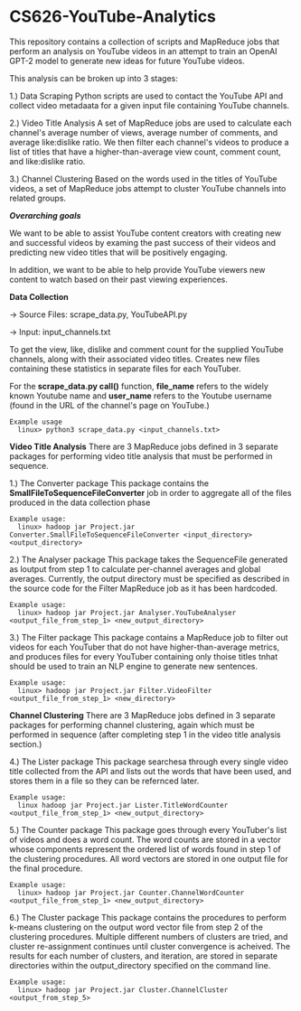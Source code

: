 # CS626-YouTube-Analytics
This repository contains a collection of scripts and MapReduce jobs that perform an analysis on YouTube videos in an attempt to train an OpenAI GPT-2 model to generate new ideas for future YouTube videos.

This analysis can be broken up into 3 stages:

1.) Data Scraping
    Python scripts are used to contact the YouTube API and collect video metadaata for a given input file containing YouTube channels.

2.) Video Title Analysis
    A set of MapReduce jobs are used to calculate each channel's average number of views, average number of comments, and average like:dislike ratio. We then filter each channel's videos to produce a list of titles that have a higher-than-average view count, comment count, and like:dislike ratio.

3.) Channel Clustering
    Based on the words used in the titles of YouTube videos, a set of MapReduce jobs attempt to cluster YouTube channels into related groups.

***Overarching goals***

We want to be able to assist YouTube content creators with creating new and successful videos by examing the past success of their videos and predicting new video titles that will be positively engaging.

In addition, we want to be able to help provide YouTube viewers new content to watch based on their past viewing experiences.

**Data Collection**

-> Source Files: scrape_data.py, YouTubeAPI.py

-> Input: input_channels.txt

To get the view, like, dislike and comment count for the supplied YouTube channels, along with their associated video titles. Creates new files containing these statistics in separate files for each YouTuber.

For the **scrape_data.py call()** function, **file_name** refers to the widely known Youtube name and **user_name** refers to the Youtube username (found in the URL of the channel's page on YouTube.)

    Example usage
      linux> python3 scrape_data.py <input_channels.txt>

**Video Title Analysis**
There are 3 MapReduce jobs defined in 3 separate packages for performing video title analysis that must be performed in sequence.

1.) The Converter package
    This package contains the **SmallFileToSequenceFileConverter** job in order to aggregate all of the files produced in the data collection phase
    
    Example usage:
      linux> hadoop jar Project.jar Converter.SmallFileToSequenceFileConverter <input_directory> <output_directory>

2.) The Analyser package
    This package takes the SequenceFile generated as loutput from step 1 to calculate per-channel averages and global averages.
    Currently, the output directory must be specified as described in the source code for the Filter MapReduce job as it has been hardcoded.


    Example usage:
      linux> hadoop jar Project.jar Analyser.YouTubeAnalyser <output_file_from_step_1> <new_output_directory>

3.) The Filter package
    This package contains a MapReduce job to filter out videos for each YouTuber that do not have higher-than-average metrics, and produces files for every YouTuber containing only thoise titles tnhat should be used to train an NLP engine to generate new sentences.
    
    Example usage:
      linux> hadoop jar Project.jar Filter.VideoFilter <output_file_from_step_1> <new_directory>

**Channel Clustering**
There are 3 MapReduce jobs defined in 3 separate packages for performing channel clustering, again which must be performed in sequence (after completing step 1 in the video title analysis section.)

4.) The Lister package
    This package searchesa through every single video title collected from the API and lists out the words that have been used, and stores them in a file so they can be refernced later.
    
    Example usage:
      linux hadoop jar Project.jar Lister.TitleWordCounter <output_file_from_step_1> <new_output_directory>

5.) The Counter package
    This package goes through every YouTuber's list of videos and does a word count. The word counts are stored in a vector whose components represent the ordered list of words found in step 1 of the clustering procedures. All word vectors are stored in one output file for the final procedure.
    
    Example usage:
      linux> hadoop jar Project.jar Counter.ChannelWordCounter <output_file_from_step_1> <new_output_directory>

6.) The Cluster package
    This package contains the procedures to perform k-means clustering on the output word vector file from step 2 of the clustering procedures. Multiple different numbers of clusters are tried, and cluster re-assignment continues until cluster convergence is acheived. The results for each number of clusters, and iteration, are stored in separate directories within the output_directory specified on the command line.
    
    Example usage:
      linux> hadoop jar Project.jar Cluster.ChannelCluster <output_from_step_5>
